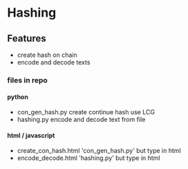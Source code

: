 # Hashing

## Features

- create hash on chain
- encode and decode texts

### files in repo

#### python
- con_gen_hash.py
create continue hash use LCG
- hashing.py
encode and decode text from file

#### html / javascript
- create_con_hash.html
'con_gen_hash.py' but type in html
- encode_decode.html
'hashing.py' but type in html